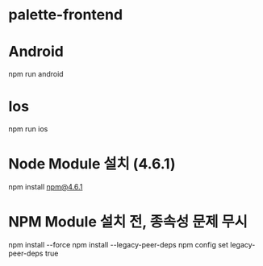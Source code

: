 # palette-frontend

# Android
npm run android

# Ios
npm run ios

# Node Module 설치 (4.6.1)
npm install npm@4.6.1

# NPM Module 설치 전, 종속성 문제 무시
npm install --force
npm install --legacy-peer-deps
npm config set legacy-peer-deps true
